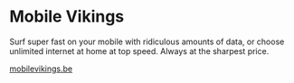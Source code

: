 # Mobile Vikings

Surf super fast on your mobile with ridiculous amounts of data, or choose unlimited internet at home at top speed. Always at the sharpest price.

[mobilevikings.be](https://mobilevikings.be)
